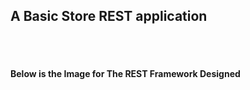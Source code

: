 <h2>
A Basic Store REST application
</h2>
<br></br>
<h4> Below is the Image for The REST Framework Designed </h4>

